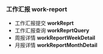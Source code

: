 ### 工作汇报 work-report
- 工作汇报提交 **workReprt**
- 工作汇报查询 **workReprtQuery**
- 周报详情 **workReportWeekDetail**
- 月报详情 **workReportMonthDetail**
